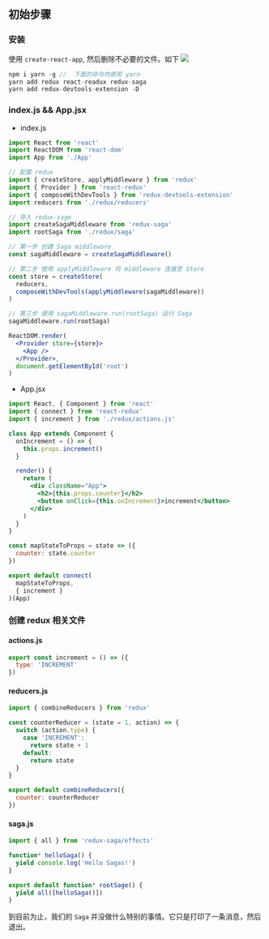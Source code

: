 ## 初始步骤

### 安装

使用 `create-react-app`, 然后删除不必要的文件。如下
![](https://user-gold-cdn.xitu.io/2018/10/18/16685bbb457433ec?w=289&h=155&f=png&s=6442)

```js
npm i yarn -g //  下面的命令均使用 yarn
yarn add redux react-readux redux-saga
yarn add redux-devtools-extension -D
```

### index.js && App.jsx

- index.js

```jsx
import React from 'react'
import ReactDOM from 'react-dom'
import App from './App'

// 配置 redux
import { createStore, applyMiddleware } from 'redux'
import { Provider } from 'react-redux'
import { composeWithDevTools } from 'redux-devtools-extension'
import reducers from './redux/reducers'

// 导入 redux-sage
import createSagaMiddleware from 'redux-saga'
import rootSaga from './redux/saga'

// 第一步 创建 Saga middleware
const sagaMiddleware = createSagaMiddleware()

// 第二步 使用 applyMiddleware 将 middleware 连接至 Store
const store = createStore(
  reducers,
  composeWithDevTools(applyMiddleware(sagaMiddleware))
)

// 第三步 使用 sagaMiddleware.run(rootSaga) 运行 Saga
sagaMiddleware.run(rootSaga)

ReactDOM.render(
  <Provider store={store}>
    <App />
  </Provider>,
  document.getElementById('root')
)
```

- App.jsx

```jsx
import React, { Component } from 'react'
import { connect } from 'react-redux'
import { increment } from './redux/actions.js'

class App extends Component {
  onIncrement = () => {
    this.props.increment()
  }

  render() {
    return (
      <div className="App">
        <h2>{this.props.counter}</h2>
        <button onClick={this.onIncrement}>increment</button>
      </div>
    )
  }
}

const mapStateToProps = state => ({
  counter: state.counter
})

export default connect(
  mapStateToProps,
  { increment }
)(App)
```

### 创建 redux 相关文件

#### actions.js

```js
export const increment = () => ({
  type: 'INCREMENT'
})
```

#### reducers.js

```js
import { combineReducers } from 'redux'

const counterReducer = (state = 1, action) => {
  switch (action.type) {
    case 'INCREMENT':
      return state + 1
    default:
      return state
  }
}

export default combineReducers({
  counter: counterReducer
})
```

#### saga.js

```js
import { all } from 'redux-saga/effects'

function* helloSaga() {
  yield console.log('Hello Sagas!')
}

export default function* rootSage() {
  yield all([helloSaga()])
}
```

到目前为止，我们的 `Saga` 并没做什么特别的事情。它只是打印了一条消息，然后退出。
